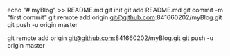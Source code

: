 
echo "# myBlog" >> README.md
git init
git add README.md
git commit -m "first commit"
git remote add origin git@github.com:841660202/myBlog.git
git push -u origin master


git remote add origin git@github.com:841660202/myBlog.git
git push -u origin master
